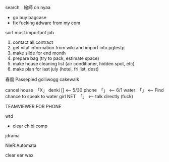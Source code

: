 search　絵師 on nyaa

- go buy bagcase
- fix fucking adware from my com

sort most important job
1. contact all contract
2. get vital information from wiki and import into pgtestp
3. make slide for end month
4. prepare bag (try to pack, estimate space)
5. make house cleaning list (air conditioner, hidden spot, etc)
6. make plan for last july (hotel, fri list, dest)

春風
Passepied
golliwogg cakewalk

cancel
house　「X」 
denki [] <-- 5/30
phone　「」 <-- 6/1
water　「」 <-- Find chance to speak to water girl
NET　「」 <-- talk directly (fuck)


TEAMVIEWER FOR PHONE

wtd
- clear chibi comp 

jdrama

NieR:Automata

clear ear wax
